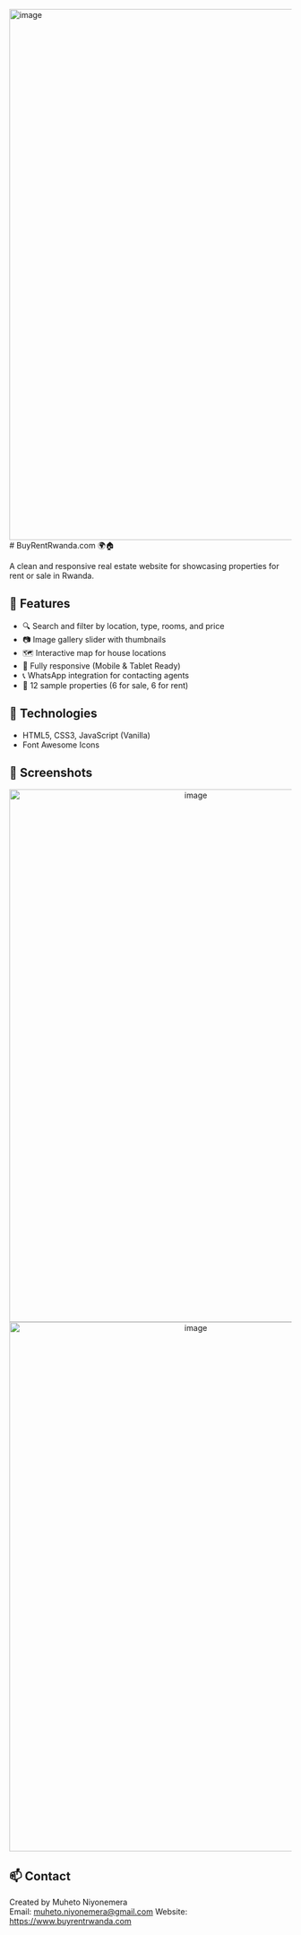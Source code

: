 <img width="1891" height="948" alt="image" src="https://github.com/user-attachments/assets/9c30b61c-cbd8-418b-b20f-36ac1fe69d25" /># BuyRentRwanda.com 🌍🏠

A clean and responsive real estate website for showcasing properties for rent or sale in Rwanda.

## 🌟 Features
- 🔍 Search and filter by location, type, rooms, and price
- 📷 Image gallery slider with thumbnails
- 🗺️ Interactive map for house locations
- 📱 Fully responsive (Mobile & Tablet Ready)
- 📞 WhatsApp integration for contacting agents
- 📂 12 sample properties (6 for sale, 6 for rent)

## 🚀 Technologies
- HTML5, CSS3, JavaScript (Vanilla)
- Font Awesome Icons

## 📸 Screenshots
<p align="center">
  <img width="650" height="951" alt="image" src="https://github.com/user-attachments/assets/94b465de-6be4-4300-a421-dd16002dc538" />




  <img width="650" height="945" alt="image" src="https://github.com/user-attachments/assets/683c0e03-cc45-4907-8a6f-7fff66eab2a0" />

</p>



## 📫 Contact
Created by Muheto Niyonemera  
Email: muheto.niyonemera@gmail.com 
Website: https://www.buyrentrwanda.com
